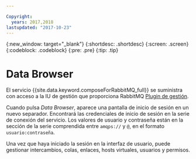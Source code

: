 ```yaml
---

Copyright:
  years: 2017,2018
lastupdated: "2017-10-23"
---
```


{:new_window: target="_blank"}
{:shortdesc: .shortdesc}
{:screen: .screen}
{:codeblock: .codeblock}
{:pre: .pre}
{:tip: .tip}

# Data Browser

El servicio {{site.data.keyword.composeForRabbitMQ_full}} se suministra con acceso a la IU de gestión que proporciona RabbitMQ [Plugin de gestión](https://www.rabbitmq.com/management.html).

Cuando pulsa _Data Browser_, aparece una pantalla de inicio de sesión en un nuevo separador. Encontrará las credenciales de inicio de sesión en la serie de conexión del servicio. Los valores de usuario y contraseña están en la sección de la serie comprendida entre `amqps://` y `@`, en el formato `usuario:contraseña`.

Una vez que haya iniciado la sesión en la interfaz de usuario, puede gestionar intercambios, colas, enlaces, hosts virtuales, usuarios y permisos. 
